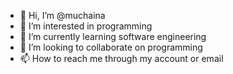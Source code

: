 - 👋 Hi, I’m @muchaina
- 👀 I’m interested in programming
- 🌱 I’m currently learning software engineering
- 💞️ I’m looking to collaborate on programming
- 📫 How to reach me through my account or email


<!---
muchaina/muchaina is a ✨ special ✨ repository because its `README.md` (this file) appears on your GitHub profile.
You can click the Preview link to take a look at your changes.
--->
